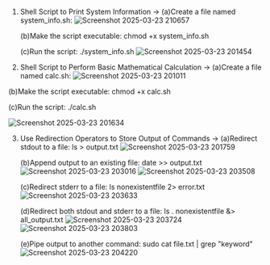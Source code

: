 1. Shell Script to Print System Information
-> (a)Create a file named system_info.sh:
   ![Screenshot 2025-03-23 210657](https://github.com/user-attachments/assets/cdccc66f-626d-4ce4-9090-4f9c3f53d3ea)

   (b)Make the script executable:
      chmod +x system_info.sh
   
   (c)Run the script:
      ./system_info.sh
   ![Screenshot 2025-03-23 201454](https://github.com/user-attachments/assets/48c0583a-8ca2-42df-a5b6-60b171083fdb)

2. Shell Script to Perform Basic Mathematical Calculation
-> (a)Create a file named calc.sh:
   ![Screenshot 2025-03-23 201011](https://github.com/user-attachments/assets/c3134103-8e94-4f6b-9231-7f9cfb07db3e)

(b)Make the script executable:
chmod +x calc.sh

(c)Run the script:
./calc.sh

![Screenshot 2025-03-23 201634](https://github.com/user-attachments/assets/42abb80a-974f-4c54-b2cf-c77935fe050b)

3. Use Redirection Operators to Store Output of Commands
-> (a)Redirect stdout to a file:
      ls > output.txt
   ![Screenshot 2025-03-23 201759](https://github.com/user-attachments/assets/728445c7-b42e-4052-bd7b-1b981ab1b79c)

   (b)Append output to an existing file:
      date >> output.txt
   ![Screenshot 2025-03-23 203016](https://github.com/user-attachments/assets/a00793a0-0cde-4b2a-9eb7-9b2f47a98b40)
   ![Screenshot 2025-03-23 203508](https://github.com/user-attachments/assets/20f7176b-978a-4ecb-a131-8852e5426bcb)

   (c)Redirect stderr to a file:
      ls nonexistentfile 2> error.txt
   ![Screenshot 2025-03-23 203633](https://github.com/user-attachments/assets/49fb95e7-2b51-487d-b7f8-3b937b9f28cb)

   (d)Redirect both stdout and stderr to a file:
      ls . nonexistentfile &> all_output.txt
   ![Screenshot 2025-03-23 203724](https://github.com/user-attachments/assets/01d6b49b-0f41-49bf-b23c-9f98c20a1805)
   ![Screenshot 2025-03-23 203803](https://github.com/user-attachments/assets/a298cc9b-d266-4e4f-a575-d7dcd58a8d05)

   (e)Pipe output to another command:
      sudo cat file.txt | grep "keyword"
   ![Screenshot 2025-03-23 204220](https://github.com/user-attachments/assets/67639eb4-99f1-4d24-8c90-2ee5b9f0c8b6)

   
